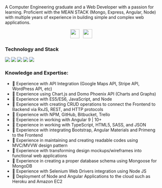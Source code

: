 A Computer Engineering graduate and a Web Developer with a passion for learning. Proficient with the MEAN STACK (Mongo,  Express, Angular,  Node) with multiple years of experience in building simple and complex web applications. 

<p align='center'>
<a href="https://www.instagram.com/sherwindapito"><img height="30" src="https://github.com/WaylonWalker/WaylonWalker/blob/main/icon/instagram.jpg?raw=true"></a>&nbsp;&nbsp;
<a href="https://www.linkedin.com/in/sherwin-dapito-20baa4126/"><img height="30" src="https://github.com/WaylonWalker/WaylonWalker/blob/main/icon/linkedin.png?raw=true"></a>

</p> 

### Technology and Stack

![](https://img.shields.io/badge/Editor-Sublime_Text-SteelBlue?style=flat&logo=SublimeText&logoColor=white&color=e89643) ![](https://img.shields.io/badge/Language-JavaScript/ES6-SteelBlue?style=flat&logo=JavaScript&logoColor=white&color=e89643) ![](https://img.shields.io/badge/Frontend-Angular_9+-SteelBlue?style=flat&logo=Angular&logoColor=white&color=e89643) ![](https://img.shields.io/badge/Backend-Node/Express-SteelBlue?style=flat&logo=Node.js&logoColor=white&color=e89643) ![](https://img.shields.io/badge/Database-MongoDB/NoSQL-SteelBlue?style=flat&logo=Mongodb&logoColor=white&color=e89643)

### Knowledge and Expertise:
- 🔸 Experience with API Integration (Google Maps API, Stripe API, WordPress API, etc)
- 🔸 Experience using Chart.js and Domo Phoenix API (Charts and Graphs)
- 🔸 Experience with ES5/ES6, JavaScript, and Node
- 🔸 Experience with creating CRUD operations to connect the Frontend to Backend via RxJS, REST, and HTTP protocols
- 🔸 Experience with NPM, GitHub, Bitbucket, Trello
- 🔸 Experience in working with Angular 9 | 10+
- 🔸 Experience in working with TypeScript, HTML5, SASS, and JSON
- 🔸 Experience with integrating Bootstrap, Angular Materials and Primeng to the Frontend
- 🔸 Experience in maintaining and creating readable codes using MVC/MVVW design pattern
- 🔸 Experience with transforming design mockups/wireframes into functional web applications
- 🔸 Experience in creating a proper database schema using Mongoose for MongoDB
- 🔸 Experience with Selenium Web Drivers integration using Node JS
- 🔸 Deployment of  Node and Angular Applications to the cloud such as Heroku and Amazon EC2
